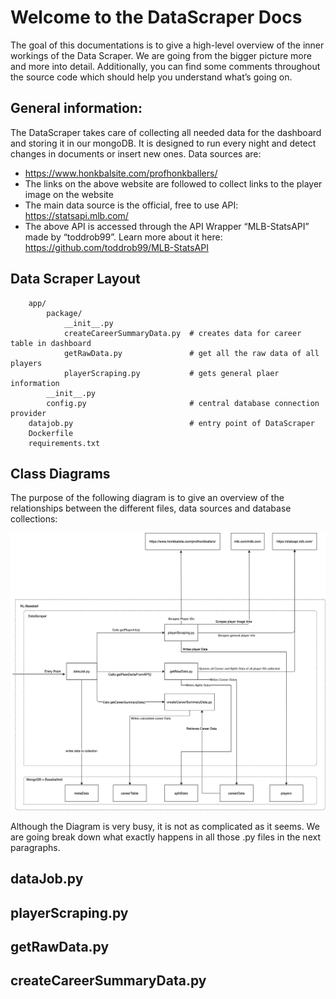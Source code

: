 # Welcome to the DataScraper Docs

The goal of this documentations is to give a high-level overview of the inner workings of the Data Scraper. We are going from the bigger picture more and more into detail. Additionally, you can find some comments throughout the source code which should help you understand what’s going on. 

## General information:

The DataScraper takes care of collecting all needed data for the dashboard and storing it in our mongoDB. It is designed to run every night and detect changes in documents or insert new ones. Data sources are: 

-	https://www.honkbalsite.com/profhonkballers/
-	The links on the above website are followed to collect links to the player image on the website
-	The main data source is the official, free to use API: https://statsapi.mlb.com/
-	The above API is accessed through the API Wrapper “MLB-StatsAPI” made by “toddrob99”. Learn more about it here: https://github.com/toddrob99/MLB-StatsAPI

## Data Scraper Layout

        app/                                                              
            package/				
                __init__.py						
                createCareerSummaryData.py	# creates data for career table in dashboard
                getRawData.py			    # get all the raw data of all players
                playerScraping.py			# gets general plaer information
            __init__.py
            config.py                       # central database connection provider
        datajob.py                          # entry point of DataScraper
        Dockerfile
        requirements.txt


## Class Diagrams 

The purpose of the following diagram is to give an overview of the relationships between the different files, data sources and database collections:

![dsclasses](img/dsclasses.png)

Although the Diagram is very busy, it is not as complicated as it seems. We are going break down what exactly happens in all those .py files in the next paragraphs.

## dataJob.py

## playerScraping.py

## getRawData.py

## createCareerSummaryData.py
